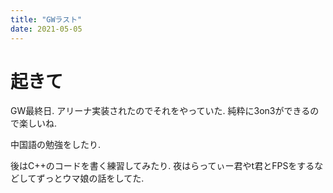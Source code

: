 ```yaml
---
title: "GWラスト"
date: 2021-05-05
---
```


# 起きて
GW最終日. アリーナ実装されたのでそれをやっていた. 純粋に3on3ができるので楽しいね.

中国語の勉強をしたり.

後はC++のコードを書く練習してみたり. 夜はらってぃー君やt君とFPSをするなどしてずっとウマ娘の話をしてた.